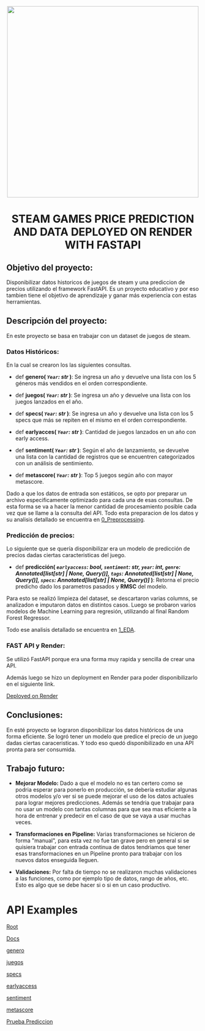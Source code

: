 <p align=center><img src=https://www.trustedreviews.com/wp-content/uploads/sites/54/2021/06/Steam-920x518.jpg width="500"><p>

# <h1 align=center> **STEAM GAMES PRICE PREDICTION AND DATA DEPLOYED ON RENDER WITH FASTAPI** </h1>

## **Objetivo del proyecto:**

Disponibilizar datos historicos de juegos de steam y una prediccion de precios utilizando el framework FastAPI. Es un proyecto educativo y por eso tambien tiene el objetivo de aprendizaje y ganar más experiencia con estas herramientas.

## **Descripción del proyecto:**

En este proyecto se basa en trabajar con un dataset de juegos de steam.

### Datos Históricos:
En la cual se crearon los las siguientes consultas.

+ def **genero( *`Year`: str* )**:
    Se ingresa un año y devuelve una lista con los 5 géneros más vendidos en el orden correspondiente.

+ def **juegos( *`Year`: str* )**:
    Se ingresa un año y devuelve una lista con los juegos lanzados en el año.

+ def **specs( *`Year`: str* )**:
    Se ingresa un año y devuelve una lista con los 5 specs que más se repiten en el mismo en el orden correspondiente. 

+ def **earlyacces( *`Year`: str* )**:
    Cantidad de juegos lanzados en un año con early access.

+ def **sentiment( *`Year`: str* )**:
    Según el año de lanzamiento, se devuelve una lista con la cantidad de registros que se encuentren categorizados con un análisis de sentimiento. 

+ def **metascore( *`Year`: str* )**:
    Top 5 juegos según año con mayor metascore.

Dado a que los datos de entrada son estáticos, se opto por preparar un archivo especificamente optimizado para cada una de esas consultas. De esta forma se va a hacer la menor cantidad de procesamiento posible cada vez que se llame a la consulta del API. Todo esta preparacion de los datos y su analisis detallado se encuentra en [0_Preprocessing](0_Preprocessing.ipynb).

### Predicción de precios:
Lo siguiente que se quería disponibilizar era un modelo de predicción de precios dadas ciertas caracteristicas del juego.

+ def **predicción( *`earlyaccess`: bool, `sentiment`: str, `year`: int, `genre`: Annotated[list[str] | None, Query()], `tags`: Annotated[list[str] | None, Query()], `specs`: Annotated[list[str] | None, Query()]* )**:
    Retorna el precio predicho dado los parametros pasados y **RMSC** del modelo.
    
Para esto se realizó limpieza del dataset, se descartaron varias columns, se analizadon e imputaron datos en distintos casos. Luego se probaron varios modelos de Machine Learning para regresión, utilizando al final Random Forest Regressor.

Todo ese analisis detallado se encuentra en [1_EDA](1_EDA.ipynb).

### FAST API y Render:
Se utilizó FastAPI porque era una forma muy rapida y sencilla de crear una API.

Además luego se hizo un deployment en Render para poder disponibilizarlo en el siguiente link.

[Deployed on Render](https://pi-ml-ops-sebastian-besio.onrender.com)


## **Conclusiones:**

En esté proyecto se lograron disponibilizar los datos históricos de una forma eficiente. Se logró tener un modelo que predice el precio de un juego dadas ciertas caraceristicas. Y todo eso quedó disponibilizado en una API pronta para ser consumida. 

## **Trabajo futuro:**

+ **Mejorar Modelo:** Dado a que el modelo no es tan certero como se podria esperar para ponerlo en producción, se debería estudiar algunas otros modelos y/o ver si se puede mejorar el uso de los datos actuales para lograr mejores predicciones. Además se tendria que trabajar para no usar un modelo con tantas columnas para que sea mas eficiente a la hora de entrenar y predecir en el caso de que se vaya a usar muchas veces.

+ **Transformaciones en Pipeline:** Varias transformaciones se hicieron de forma "manual", para esta vez no fue tan grave pero en general si se quisiera trabajar con entrada continua de datos tendriamos que tener esas transformaciones en un Pipeline pronto para trabajar con los nuevos datos enseguida lleguen.

+ **Validaciones:** Por falta de tiempo no se realizaron muchas validaciones a las funciones, como por ejemplo tipo de datos, rango de años, etc. Esto es algo que se debe hacer si o si en un caso productivo.

# API Examples

[Root](https://pi-ml-ops-sebastian-besio.onrender.com/)

[Docs](https://pi-ml-ops-sebastian-besio.onrender.com/Docs)

[genero](https://pi-ml-ops-sebastian-besio.onrender.com/genero/2015)

[juegos](https://pi-ml-ops-sebastian-besio.onrender.com/juegos/2015)

[specs](https://pi-ml-ops-sebastian-besio.onrender.com/specs/2015)

[earlyaccess](https://pi-ml-ops-sebastian-besio.onrender.com/earlyaccess/2015)

[sentiment](https://pi-ml-ops-sebastian-besio.onrender.com/sentiment/2015)

[metascore](https://pi-ml-ops-sebastian-besio.onrender.com/metascore/2015)

[Prueba Prediccion](https://pi-ml-ops-sebastian-besio.onrender.com/prediccion/?earlyaccess=true&sentiment=%27Mostly%20Positive%27&year=2018&genre=Casual&genre=Indie&genre=Simulation&genre=Strategy)
